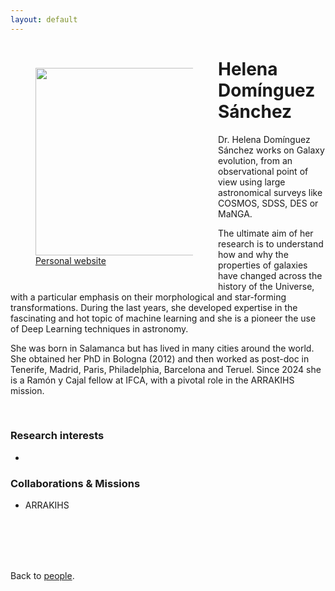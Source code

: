 ```yaml
---
layout: default
---
```




<p style="float: left; width: 50%; margin:40px"><img src="{{site.url}}/assets/imgs/People/name.jpg" style="width:400px;height:300px;"> <a href="https://calderilla15.wixsite.com/helenadominguez">Personal website</a></p>

# Helena Domínguez Sánchez

Dr. Helena Domínguez Sánchez works on Galaxy evolution, from an observational point of view using large astronomical surveys like COSMOS, SDSS, DES or MaNGA.


The ultimate aim of her research is to understand how and why the properties of galaxies have changed across the history of the Universe, with a particular emphasis on their morphological and star-forming transformations. During the last years, she developed expertise in the fascinating and hot topic of machine learning and  she is a pioneer the use of Deep Learning techniques in astronomy.

She was born in Salamanca but has lived in many cities around the world. She obtained her PhD in Bologna (2012) and then worked as post-doc in Tenerife, Madrid, Paris, Philadelphia, Barcelona and Teruel. Since 2024 she is a Ramón y Cajal fellow at IFCA, with a pivotal role in the ARRAKIHS mission.

<br>


### Research interests

-


### Collaborations & Missions

- ARRAKIHS


<br>
<br>
<br>
<br>

Back to [people]({{site.url}}/people).